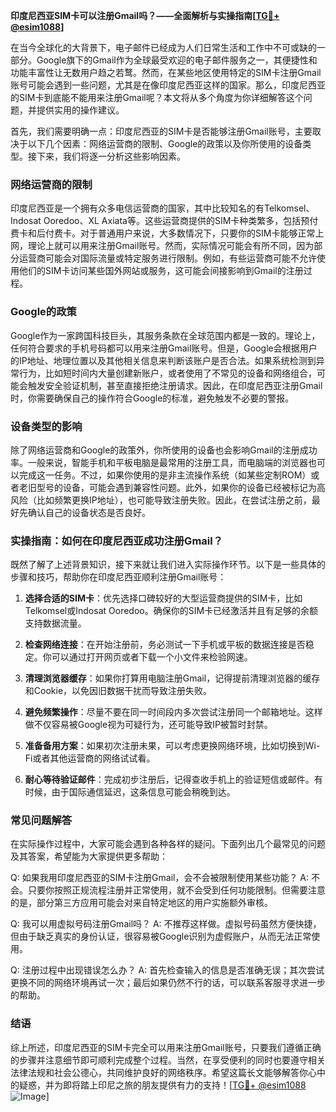 **印度尼西亚SIM卡可以注册Gmail吗？——全面解析与实操指南[[TG💪+ @esim1088](https://t.me/s/esim1088)]**

在当今全球化的大背景下，电子邮件已经成为人们日常生活和工作中不可或缺的一部分。Google旗下的Gmail作为全球最受欢迎的电子邮件服务之一，其便捷性和功能丰富性让无数用户趋之若鹜。然而，在某些地区使用特定的SIM卡注册Gmail账号可能会遇到一些问题，尤其是在像印度尼西亚这样的国家。那么，印度尼西亚的SIM卡到底能不能用来注册Gmail呢？本文将从多个角度为你详细解答这个问题，并提供实用的操作建议。

首先，我们需要明确一点：印度尼西亚的SIM卡是否能够注册Gmail账号，主要取决于以下几个因素：网络运营商的限制、Google的政策以及你所使用的设备类型。接下来，我们将逐一分析这些影响因素。

### 网络运营商的限制

印度尼西亚是一个拥有众多电信运营商的国家，其中比较知名的有Telkomsel、Indosat Ooredoo、XL Axiata等。这些运营商提供的SIM卡种类繁多，包括预付费卡和后付费卡。对于普通用户来说，大多数情况下，只要你的SIM卡能够正常上网，理论上就可以用来注册Gmail账号。然而，实际情况可能会有所不同，因为部分运营商可能会对国际流量或特定服务进行限制。例如，有些运营商可能不允许使用他们的SIM卡访问某些国外网站或服务，这可能会间接影响到Gmail的注册过程。

### Google的政策

Google作为一家跨国科技巨头，其服务条款在全球范围内都是一致的。理论上，任何符合要求的手机号码都可以用来注册Gmail账号。但是，Google会根据用户的IP地址、地理位置以及其他相关信息来判断该账户是否合法。如果系统检测到异常行为，比如短时间内大量创建新账户，或者使用了不常见的设备和网络组合，可能会触发安全验证机制，甚至直接拒绝注册请求。因此，在印度尼西亚注册Gmail时，你需要确保自己的操作符合Google的标准，避免触发不必要的警报。

### 设备类型的影响

除了网络运营商和Google的政策外，你所使用的设备也会影响Gmail的注册成功率。一般来说，智能手机和平板电脑是最常用的注册工具，而电脑端的浏览器也可以完成这一任务。不过，如果你使用的是非主流操作系统（如某些定制ROM）或者老旧型号的设备，可能会遇到兼容性问题。此外，如果你的设备已经被标记为高风险（比如频繁更换IP地址），也可能导致注册失败。因此，在尝试注册之前，最好先确认自己的设备状态是否良好。

### 实操指南：如何在印度尼西亚成功注册Gmail？

既然了解了上述背景知识，接下来就让我们进入实际操作环节。以下是一些具体的步骤和技巧，帮助你在印度尼西亚顺利注册Gmail账号：

1. **选择合适的SIM卡**：优先选择口碑较好的大型运营商提供的SIM卡，比如Telkomsel或Indosat Ooredoo。确保你的SIM卡已经激活并且有足够的余额支持数据流量。
   
2. **检查网络连接**：在开始注册前，务必测试一下手机或平板的数据连接是否稳定。你可以通过打开网页或者下载一个小文件来检验网速。

3. **清理浏览器缓存**：如果你打算用电脑注册Gmail，记得提前清理浏览器的缓存和Cookie，以免因旧数据干扰而导致注册失败。

4. **避免频繁操作**：尽量不要在同一时间段内多次尝试注册同一个邮箱地址。这样做不仅容易被Google视为可疑行为，还可能导致IP被暂时封禁。

5. **准备备用方案**：如果初次注册未果，可以考虑更换网络环境，比如切换到Wi-Fi或者其他运营商的网络试试看。

6. **耐心等待验证邮件**：完成初步注册后，记得查收手机上的验证短信或邮件。有时候，由于国际通信延迟，这条信息可能会稍晚到达。

### 常见问题解答

在实际操作过程中，大家可能会遇到各种各样的疑问。下面列出几个最常见的问题及其答案，希望能为大家提供更多帮助：

Q: 如果我用印度尼西亚的SIM卡注册Gmail，会不会被限制使用某些功能？
A: 不会。只要你按照正规流程注册并正常使用，就不会受到任何功能限制。但需要注意的是，部分第三方应用可能会对来自特定地区的用户实施额外审核。

Q: 我可以用虚拟号码注册Gmail吗？
A: 不推荐这样做。虚拟号码虽然方便快捷，但由于缺乏真实的身份认证，很容易被Google识别为虚假账户，从而无法正常使用。

Q: 注册过程中出现错误怎么办？
A: 首先检查输入的信息是否准确无误；其次尝试更换不同的网络环境再试一次；最后如果仍然不行的话，可以联系客服寻求进一步的帮助。

### 结语

综上所述，印度尼西亚的SIM卡完全可以用来注册Gmail账号，只要我们遵循正确的步骤并注意细节即可顺利完成整个过程。当然，在享受便利的同时也要遵守相关法律法规和社会公德心，共同维护良好的网络秩序。希望这篇长文能够解答你心中的疑惑，并为即将踏上印尼之旅的朋友提供有力的支持！[[TG💪+ @esim1088](https://t.me/s/esim1088) ![Image](https://i.postimg.cc/4NQfJmqS/Snipaste-2025-05-13-00-14-12.png)]